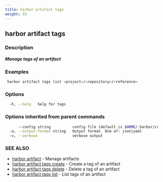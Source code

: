 ```yaml
---
title: harbor artifact tags
weight: 55
---
```

## harbor artifact tags

### Description

##### Manage tags of an artifact

### Examples

```sh
 harbor artifact tags list <project>/<repository>/<reference>
```

### Options

```sh
  -h, --help   help for tags
```

### Options inherited from parent commands

```sh
      --config string          config file (default is $HOME/.harbor/config.yaml) (default "/home/user/.harbor/config.yaml")
  -o, --output-format string   Output format. One of: json|yaml
  -v, --verbose                verbose output
```

### SEE ALSO

* [harbor artifact](harbor-artifact.md)	 - Manage artifacts
* [harbor artifact tags create](harbor-artifact-tags-create.md)	 - Create a tag of an artifact
* [harbor artifact tags delete](harbor-artifact-tags-delete.md)	 - Delete a tag of an artifact
* [harbor artifact tags list](harbor-artifact-tags-list.md)	 - List tags of an artifact

